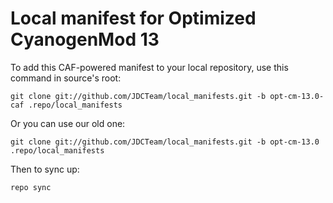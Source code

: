 Local manifest for Optimized CyanogenMod 13
==============

To add this CAF-powered manifest to your local repository, use this command in source's root:

    git clone git://github.com/JDCTeam/local_manifests.git -b opt-cm-13.0-caf .repo/local_manifests
    
Or you can use our old one:

    git clone git://github.com/JDCTeam/local_manifests.git -b opt-cm-13.0 .repo/local_manifests



Then to sync up:

    repo sync
